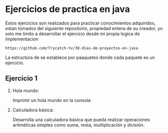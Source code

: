 # Ejercicios de practica en java

Estos ejercicios son realizados para practicar conocimientos adquiridos, estan tomados del siguiente repositorio, propiedad entera de su creador, yo solo me limito a desarrollar el ejercicio desde mi propia logica de implementacion

    https://github.com/Trycatch-tv/30-dias-de-proyectos-en-java

La estructura de se establece por paaquetes donde cada paquete es un ejercicio.

## Ejercicio 1

1. Hola mundo:

    Imprimir un hola mundo en la consola

2. Calculadora básica:

    Desarrolla una calculadora básica que pueda realizar operaciones aritméticas simples como suma, resta, multiplicación y división.
